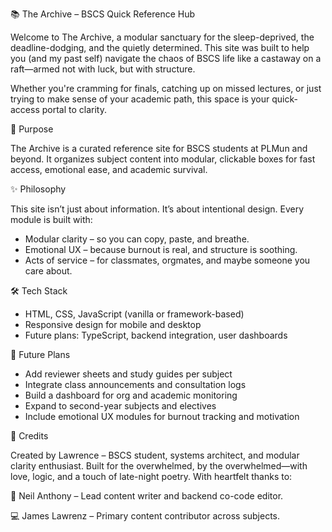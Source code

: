 ﻿📚 The Archive – BSCS Quick Reference Hub

Welcome to The Archive, a modular sanctuary for the sleep-deprived, the deadline-dodging, and the quietly determined. This site was built to help you (and my past self) navigate the chaos of BSCS life like a castaway on a raft—armed not with luck, but with structure.

Whether you're cramming for finals, catching up on missed lectures, or just trying to make sense of your academic path, this space is your quick-access portal to clarity.

🧭 Purpose

The Archive is a curated reference site for BSCS students at PLMun and beyond. It organizes subject content into modular, clickable boxes for fast access, emotional ease, and academic survival.

✨ Philosophy

This site isn’t just about information. It’s about intentional design. Every module is built with:

- Modular clarity – so you can copy, paste, and breathe.
- Emotional UX – because burnout is real, and structure is soothing.
- Acts of service – for classmates, orgmates, and maybe someone you care about.

🛠️ Tech Stack

- HTML, CSS, JavaScript (vanilla or framework-based)
- Responsive design for mobile and desktop
- Future plans: TypeScript, backend integration, user dashboards

🚧 Future Plans

- Add reviewer sheets and study guides per subject
- Integrate class announcements and consultation logs
- Build a dashboard for org and academic monitoring
- Expand to second-year subjects and electives
- Include emotional UX modules for burnout tracking and motivation

🤝 Credits

Created by Lawrence – BSCS student, systems architect, and modular clarity enthusiast. Built for the overwhelmed, by the overwhelmed—with love, logic, and a touch of late-night poetry.
With heartfelt thanks to:

📝 Neil Anthony – Lead content writer and backend co-code editor. 

💻 James Lawrenz – Primary content contributor across subjects.

